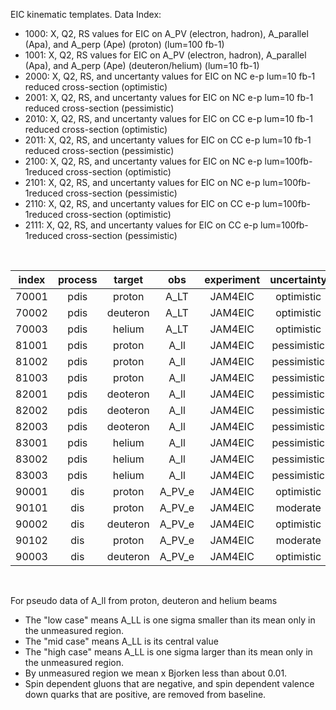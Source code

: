 EIC kinematic templates.  Data Index:

- 1000: X, Q2, RS values for EIC on A_PV (electron, hadron), A_parallel (Apa), and A_perp (Ape) (proton) (lum=100 fb-1)
- 1001: X, Q2, RS values for EIC on A_PV (electron, hadron), A_parallel (Apa), and A_perp (Ape) (deuteron/helium) (lum=10 fb-1)
- 2000: X, Q2, RS, and uncertanty values for EIC on NC e-p lum=10 fb-1 reduced cross-section (optimistic)
- 2001: X, Q2, RS, and uncertanty values for EIC on NC e-p lum=10 fb-1 reduced cross-section (pessimistic)
- 2010: X, Q2, RS, and uncertanty values for EIC on CC e-p lum=10 fb-1 reduced cross-section (optimistic)
- 2011: X, Q2, RS, and uncertanty values for EIC on CC e-p lum=10 fb-1 reduced cross-section (pessimistic)
- 2100: X, Q2, RS, and uncertanty values for EIC on NC e-p lum=100fb-1reduced cross-section (optimistic)
- 2101: X, Q2, RS, and uncertanty values for EIC on NC e-p lum=100fb-1reduced cross-section (pessimistic)
- 2110: X, Q2, RS, and uncertanty values for EIC on CC e-p lum=100fb-1reduced cross-section (optimistic)
- 2111: X, Q2, RS, and uncertanty values for EIC on CC e-p lum=100fb-1reduced cross-section (pessimistic)

<br>

| index |  process | target   | obs      | experiment     | uncertainty       | parameterization  | comment           |
| :--:  |  :--:    | :--:     | :--:     | :--:           | :--:              | :--:              | :--:              |
| 70001 |  pdis    | proton   | A_LT     | JAM4EIC        | optimistic        | ---               | ---
| 70002 |  pdis    | deuteron | A_LT     | JAM4EIC        | optimistic        | ---               | ---
| 70003 |  pdis    | helium   | A_LT     | JAM4EIC        | optimistic        | ---               | ---
| 81001 |  pdis    | proton   | A_ll     | JAM4EIC        | pessimistic       | valence           | high case |
| 81002 |  pdis    | proton   | A_ll     | JAM4EIC        | pessimistic       | valence           | mid case  |
| 81003 |  pdis    | proton   | A_ll     | JAM4EIC        | pessimistic       | valence           | low case  |
| 82001 |  pdis    | deoteron | A_ll     | JAM4EIC        | pessimistic       | valence           | high case |
| 82002 |  pdis    | deoteron | A_ll     | JAM4EIC        | pessimistic       | valence           | mid case  |
| 82003 |  pdis    | deoteron | A_ll     | JAM4EIC        | pessimistic       | valence           | low case  |
| 83001 |  pdis    | helium   | A_ll     | JAM4EIC        | pessimistic       | valence           | high case |
| 83002 |  pdis    | helium   | A_ll     | JAM4EIC        | pessimistic       | valence           | mid case  |
| 83003 |  pdis    | helium   | A_ll     | JAM4EIC        | pessimistic       | valence           | low case  |
| 90001 |  dis     | proton   | A_PV_e   | JAM4EIC        | optimistic        | ---               | 100 fb-1
| 90101 |  dis     | proton   | A_PV_e   | JAM4EIC        | moderate          | ---               | 100 fb-1
| 90002 |  dis     | deuteron | A_PV_e   | JAM4EIC        | optimistic        | ---               | 10  fb-1
| 90102 |  dis     | proton   | A_PV_e   | JAM4EIC        | moderate          | ---               | 100 fb-1
| 90003 |  dis     | deuteron | A_PV_e   | JAM4EIC        | optimistic        | ---               | 100 fb-1

<br>

For pseudo data of A_ll from proton, deuteron and helium beams

- The "low case" means A_LL is one sigma smaller than its mean only in the unmeasured region.
- The "mid case" means A_LL is its central value
- The "high case" means A_LL is one sigma larger than its mean only in the unmeasured region.
- By unmeasured region we mean x Bjorken less than about 0.01.
- Spin dependent gluons that are negative, and spin dependent valence down quarks that are positive, are removed from baseline.
